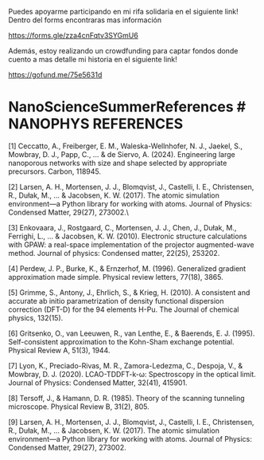Puedes apoyarme participando en mi rifa solidaria en el siguiente link! Dentro del forms encontraras mas información

https://forms.gle/zza4cnFqtv3SYGmU6

Además, estoy realizando un crowdfunding para captar fondos donde cuento a mas detalle mi historia en el siguiente link!

https://gofund.me/75e5631d


# NanoScienceSummerReferences  # NANOPHYS REFERENCES

[1] Ceccatto, A., Freiberger, E. M., Waleska-Wellnhofer, N. J., Jaekel, S., Mowbray, D. J., Papp, C., ... & de Siervo, A. (2024). Engineering large nanoporous networks with size and shape selected by appropriate precursors. Carbon, 118945.


[2] Larsen, A. H., Mortensen, J. J., Blomqvist, J., Castelli, I. E., Christensen, R., Dułak, M., ... & Jacobsen, K. W. (2017). The atomic simulation environment—a Python library for working with atoms. Journal of Physics: Condensed Matter, 29(27), 273002.\


[3] Enkovaara, J., Rostgaard, C., Mortensen, J. J., Chen, J., Dułak, M., Ferrighi, L., ... & Jacobsen, K. W. (2010). Electronic structure calculations with GPAW: a real-space implementation of the projector augmented-wave method. Journal of physics: Condensed matter, 22(25), 253202.


[4] Perdew, J. P., Burke, K., & Ernzerhof, M. (1996). Generalized gradient approximation made simple. Physical review letters, 77(18), 3865.


[5] Grimme, S., Antony, J., Ehrlich, S., & Krieg, H. (2010). A consistent and accurate ab initio parametrization of density functional dispersion correction (DFT-D) for the 94 elements H-Pu. The Journal of chemical physics, 132(15).


[6] Gritsenko, O., van Leeuwen, R., van Lenthe, E., & Baerends, E. J. (1995). Self-consistent approximation to the Kohn-Sham exchange potential. Physical Review A, 51(3), 1944.


[7] Lyon, K., Preciado-Rivas, M. R., Zamora-Ledezma, C., Despoja, V., & Mowbray, D. J. (2020). LCAO-TDDFT-k-ω: Spectroscopy in the optical limit. Journal of Physics: Condensed Matter, 32(41), 415901.


[8] Tersoff, J., & Hamann, D. R. (1985). Theory of the scanning tunneling microscope. Physical Review B, 31(2), 805.


[9] Larsen, A. H., Mortensen, J. J., Blomqvist, J., Castelli, I. E., Christensen, R., Dułak, M., ... & Jacobsen, K. W. (2017). The atomic simulation environment—a Python library for working with atoms. Journal of Physics: Condensed Matter, 29(27), 273002.

